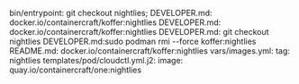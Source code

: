 bin/entrypoint:    git checkout nightlies;
DEVELOPER.md:  docker.io/containercraft/koffer:nightlies
DEVELOPER.md:  docker.io/containercraft/koffer:nightlies
DEVELOPER.md: git checkout nightlies
DEVELOPER.md:sudo podman rmi --force koffer:nightlies
README.md:  docker.io/containercraft/koffer:nightlies
vars/images.yml:    tag: nightlies
templates/pod/cloudctl.yml.j2:    image: quay.io/containercraft/one:nightlies
